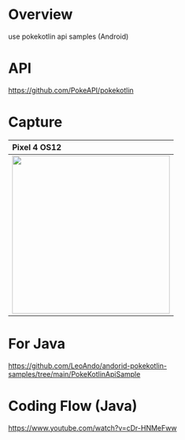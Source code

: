 # Overview

use pokekotlin api samples (Android)

# API

https://github.com/PokeAPI/pokekotlin<br>

# Capture

| Pixel 4 OS12 |
|:---|
|<img src="https://user-images.githubusercontent.com/16476224/150690345-e3549103-b083-4072-b0c7-f084a1d2372d.gif" width=320 /> |


# For Java

https://github.com/LeoAndo/andorid-pokekotlin-samples/tree/main/PokeKotlinApiSample<br>


# Coding Flow (Java)

https://www.youtube.com/watch?v=cDr-HNMeFww<br>

